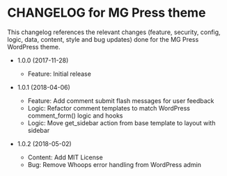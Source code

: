 CHANGELOG for MG Press theme
============================

This changelog references the relevant changes (feature, security, config, logic, data, content, style and bug updates) done
for the MG Press WordPress theme.

* 1.0.0 (2017-11-28)
  * Feature: Initial release

* 1.0.1 (2018-04-06)
  * Feature: Add comment submit flash messages for user feedback
  * Logic: Refactor comment templates to match WordPress comment_form() logic and hooks
  * Logic: Move get_sidebar action from base template to layout with sidebar

* 1.0.2 (2018-05-02)
  * Content: Add MIT License
  * Bug: Remove Whoops error handling from WordPress admin
